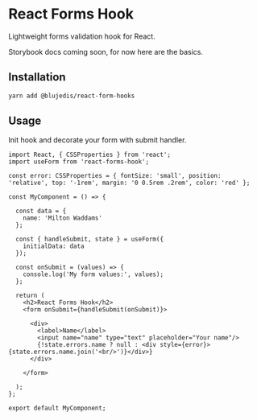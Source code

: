 # React Forms Hook

Lightweight forms validation hook for React.

Storybook docs coming soon, for now here are the basics.

## Installation

```sh
yarn add @blujedis/react-form-hooks
```

## Usage

Init hook and decorate your form with submit handler.

```tsx
import React, { CSSProperties } from 'react';
import useForm from 'react-forms-hook';

const error: CSSProperties = { fontSize: 'small', position: 'relative', top: '-1rem', margin: '0 0.5rem .2rem', color: 'red' };

const MyComponent = () => {

  const data = {
    name: 'Milton Waddams'
  };

  const { handleSubmit, state } = useForm({
    initialData: data
  });

  const onSubmit = (values) => {
    console.log('My form values:', values);
  };

  return (
    <h2>React Forms Hook</h2>
    <form onSubmit={handleSubmit(onSubmit)}>

      <div>
        <label>Name</label>
        <input name="name" type="text" placeholder="Your name"/>
        {!state.errors.name ? null : <div style={error}>{state.errors.name.join('<br/>')}</div>}
      </div>

    </form>

  );
};

export default MyComponent;
```
